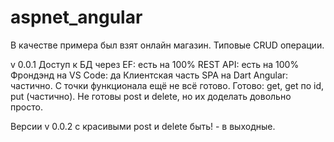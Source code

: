 # aspnet_angular

В качестве примера был взят онлайн магазин. 
Типовые CRUD операции.

v 0.0.1
Доступ к БД через EF: есть на 100%
REST API: есть на 100%
Фрондэнд на VS Code: да
Клиентская часть SPA на Dart Angular: частично. С точки функционала ещё не всё готово. Готово: get, get по id, put (частично). Не готовы post и delete, но их доделать довольно просто.

Версии v 0.0.2 с красивыми post и delete быть! - в выходные.
